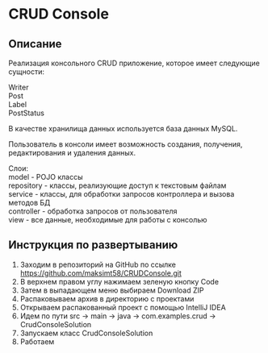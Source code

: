 # CRUD Console

## Описание
Реализация консольного CRUD приложение, которое имеет следующие сущности:

Writer  
Post  
Label  
PostStatus  

В качестве хранилища данных используется база данных MySQL. 

Пользователь в консоли имеет возможность создания, получения, редактирования и удаления данных.

Слои:  
model - POJO классы  
repository - классы, реализующие доступ к текстовым файлам  
service - классы, для обработки запросов контроллера и вызова методов БД  
controller - обработка запросов от пользователя  
view - все данные, необходимые для работы с консолью  

## Инструкция по развертыванию
1. Заходим в репозиторий на GitHub по ссылке https://github.com/maksimt58/CRUDConsole.git
2. В верхнем правом углу нажимаем зеленую кнопку Code
3. Затем в выпадающем меню выбираем Download ZIP
4. Распаковываем архив в директорию с проектами
5. Открываем распакованный проект с помощью IntelliJ IDEA
6. Идем по пути src -> main -> java -> com.examples.crud -> CrudConsoleSolution
7. Запускаем класс CrudConsoleSolution
8. Работаем